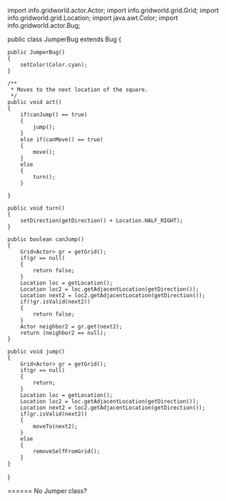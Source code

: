 import info.gridworld.actor.Actor;
import info.gridworld.grid.Grid;
import info.gridworld.grid.Location;
import java.awt.Color;
import info.gridworld.actor.Bug;

public class JumperBug extends Bug
{

    public JumperBug()
    {
        setColor(Color.cyan);
    }

    /**
     * Moves to the next location of the square.
     */
    public void act()
    {
        if(canJump() == true)
        {
        	jump();
        }
        else if(canMove() == true)
        {
        	move();
        }
        else
        {
        	turn();
        }
    	
    }
    
    public void turn()
    {
    	setDirection(getDirection() + Location.HALF_RIGHT);
    }
    
    public boolean canJump()
    {
    	Grid<Actor> gr = getGrid();
    	if(gr == null)
    	{
    		return false;
    	}
    	Location loc = getLocation();
    	Location loc2 = loc.getAdjacentLocation(getDirection());
    	Location next2 = loc2.getAdjacentLocation(getDirection());
    	if(!gr.isValid(next2))
    	{
    		return false;
    	}
    	Actor neighbor2 = gr.get(next2);
    	return (neighbor2 == null);
    }
    
    public void jump()
    {
    	Grid<Actor> gr = getGrid();
    	if(gr == null)
    	{
    		return;
    	}
    	Location loc = getLocation();
    	Location loc2 = loc.getAdjacentLocation(getDirection());
    	Location next2 = loc2.getAdjacentLocation(getDirection());
    	if(gr.isValid(next2))
    	{
    		moveTo(next2);
    	}
    	else
    	{
    		removeSelfFromGrid();
    	}
    }
    
}


======
No Jumper class?